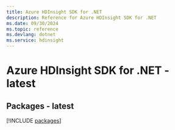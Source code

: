 ```yaml
---
title: Azure HDInsight SDK for .NET
description: Reference for Azure HDInsight SDK for .NET
ms.date: 09/30/2024
ms.topic: reference
ms.devlang: dotnet
ms.service: hdinsight
---
```

# Azure HDInsight SDK for .NET - latest
## Packages - latest
[!INCLUDE [packages](hdinsight-index.md)]
